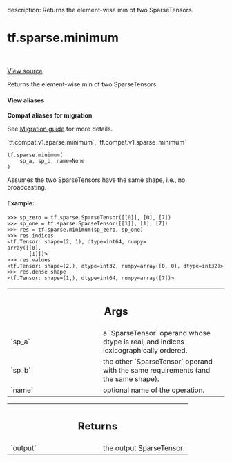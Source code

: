description: Returns the element-wise min of two SparseTensors.

<div itemscope itemtype="http://developers.google.com/ReferenceObject">
<meta itemprop="name" content="tf.sparse.minimum" />
<meta itemprop="path" content="Stable" />
</div>

# tf.sparse.minimum

<!-- Insert buttons and diff -->

<table class="tfo-notebook-buttons tfo-api nocontent" align="left">

</table>

<a target="_blank" class="external" href="/code/stable/tensorflow/python/ops/sparse_ops.py">View source</a>



Returns the element-wise min of two SparseTensors.

<section class="expandable">
  <h4 class="showalways">View aliases</h4>
  <p>
<b>Compat aliases for migration</b>
<p>See
<a href="https://www.tensorflow.org/guide/migrate">Migration guide</a> for
more details.</p>
<p>`tf.compat.v1.sparse.minimum`, `tf.compat.v1.sparse_minimum`</p>
</p>
</section>

<pre class="devsite-click-to-copy prettyprint lang-py tfo-signature-link">
<code>tf.sparse.minimum(
    sp_a, sp_b, name=None
)
</code></pre>



<!-- Placeholder for "Used in" -->

Assumes the two SparseTensors have the same shape, i.e., no broadcasting.

#### Example:


```
>>> sp_zero = tf.sparse.SparseTensor([[0]], [0], [7])
>>> sp_one = tf.sparse.SparseTensor([[1]], [1], [7])
>>> res = tf.sparse.minimum(sp_zero, sp_one)
>>> res.indices
<tf.Tensor: shape=(2, 1), dtype=int64, numpy=
array([[0],
       [1]])>
>>> res.values
<tf.Tensor: shape=(2,), dtype=int32, numpy=array([0, 0], dtype=int32)>
>>> res.dense_shape
<tf.Tensor: shape=(1,), dtype=int64, numpy=array([7])>
```



<!-- Tabular view -->
 <table class="responsive fixed orange">
<colgroup><col width="214px"><col></colgroup>
<tr><th colspan="2"><h2 class="add-link">Args</h2></th></tr>

<tr>
<td>
`sp_a`
</td>
<td>
a `SparseTensor` operand whose dtype is real, and indices
lexicographically ordered.
</td>
</tr><tr>
<td>
`sp_b`
</td>
<td>
the other `SparseTensor` operand with the same requirements (and the
same shape).
</td>
</tr><tr>
<td>
`name`
</td>
<td>
optional name of the operation.
</td>
</tr>
</table>



<!-- Tabular view -->
 <table class="responsive fixed orange">
<colgroup><col width="214px"><col></colgroup>
<tr><th colspan="2"><h2 class="add-link">Returns</h2></th></tr>

<tr>
<td>
`output`
</td>
<td>
the output SparseTensor.
</td>
</tr>
</table>

